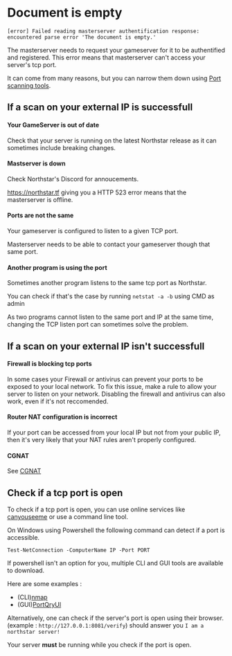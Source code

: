# Document is empty
`[error] Failed reading masterserver authentification response: encountered parse error 'The document is empty.'`

The masterserver needs to request your gameserver for it to be authentified and registered.
This error means that masterserver can't access your server's tcp port.

It can come from many reasons, but you can narrow them down using [Port scanning tools](#check-if-a-tcp-port-is-open).

## If a scan on your external IP is successfull

#### Your GameServer is out of date

Check that your server is running on the latest Northstar release as it can sometimes include breaking changes.

#### Mastserver is down

Check Northstar's Discord for annoucements. 

https://northstar.tf giving you a HTTP 523 error means that the masterserver is offline.

#### Ports are not the same 

Your gameserver is configured to listen to a given TCP port.

Masterserver needs to be able to contact your gameserver though that same port.

#### Another program is using the port

Sometimes another program listens to the same tcp port as Northstar.

You can check if that's the case by running `netstat -a -b` using CMD as admin

As two programs cannot listen to the same port and IP at the same time, changing the TCP listen port can sometimes solve the problem.

## If a scan on your external IP isn't successfull

#### Firewall is blocking tcp ports

In some cases your Firewall or antivirus can prevent your ports to be exposed to your local network.
To fix this issue, make a rule to allow your server to listen on your network.
Disabling the firewall and antivirus can also work, even if it's not reccomended.

#### Router NAT configuration is incorrect

If your port can be accessed from your local IP but not from your public IP, then it's very likely that your NAT rules aren't properly configured.

#### CGNAT

See [CGNAT](https://r2northstar.gitbook.io/r2northstar-wiki/hosting-a-server-with-northstar/prerequisites#cgnat)

## Check if a tcp port is open

To check if a tcp port is open, you can use online services like [canyouseeme](https://www.canyouseeme.org/) or use a command line tool.

On Windows using Powershell the following command can detect if a port is accessible. 

`Test-NetConnection -ComputerName IP -Port PORT` 

If powershell isn't an option for you, multiple CLI and GUI tools are available to download.

Here are some examples :
- (CLI)[nmap](https://nmap.org/download.html)
- (GUI)[PortQryUI](https://docs.microsoft.com/fr-FR/troubleshoot/windows-server/networking/portqry-command-line-port-scanner-v2)

Alternatively, one can check if the server's port is open using their browser.
(example : `http://127.0.0.1:8081/verify`) should answer you `I am a northstar server!`

Your server **must** be running while you check if the port is open.
